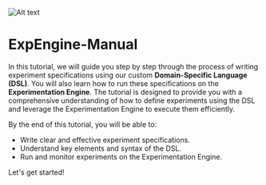 ![Alt text](http://extremexp.eu/wp-content/uploads/2023/04/logo-crop.png)



# ExpEngine-Manual

In this tutorial, we will guide you step by step through the process of writing experiment specifications using our custom **Domain-Specific Language (DSL)**. You will also learn how to run these specifications on the **Experimentation Engine**. The tutorial is designed to provide you with a comprehensive understanding of how to define experiments using the DSL and leverage the Experimentation Engine to execute them efficiently.

By the end of this tutorial, you will be able to:
- Write clear and effective experiment specifications.
- Understand key elements and syntax of the DSL.
- Run and monitor experiments on the Experimentation Engine.

Let's get started!
